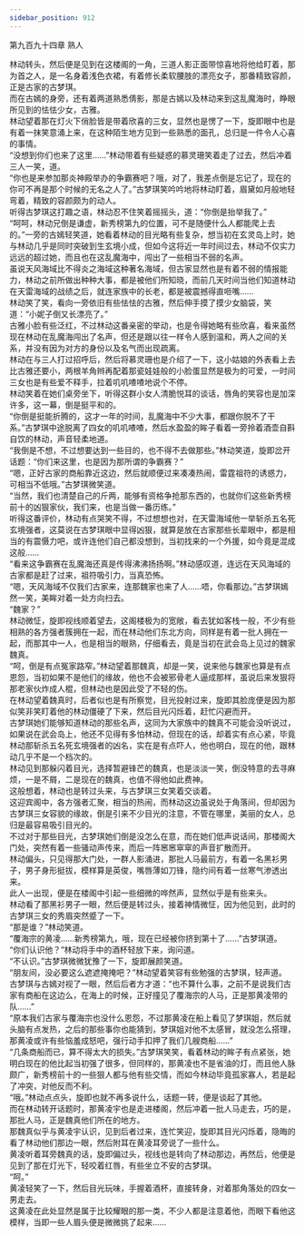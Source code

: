 ```yaml
---
sidebar_position: 912
---
```

 第九百九十四章 熟人


林动转头，然后便是见到在这楼阁的一角，三道人影正面带惊喜地将他给盯着，那为首之人，是一名身着浅色衣裙，有着修长柔软腰肢的漂亮女子，那番精致容颜，正是古家的古梦琪。  
而在古嫣的身旁，还有着两道熟悉倩影，那是古嫣以及林动来到这乱魔海时，睁眼所见到的怯怯少女，古雅。  
林动望着那在灯火下俏脸皆是带着欣喜的三女，显然也是愣了一下，旋即眼中也是有着一抹笑意涌上来，在这种陌生地方见到一些熟悉的面孔，总归是一件令人心喜的事情。  
“没想到你们也来了这里……”林动带着有些疑惑的慕灵珊笑着走了过去，然后冲着三人一笑，道。  
“你也是来参加那炎神殿举办的争霸赛吧？哦，对了，我差点倒是忘记了，现在的你可不再是那个时候的无名之人了。”古梦琪笑吟吟地将林动盯着，眉黛如月般地轻弯着，精致的容颜颇为的动人。  
听得古梦琪这打趣之语，林动忍不住笑着摇摇头，道：“你倒是抬举我了。”  
“呵呵，林动兄倒是谦虚，新秀榜第九的位置，可不是随便什么人都能爬上去的。”一旁的古嫣轻笑道，她看着林动的目光略有些复杂，想当初在玄灵岛上时，她与林动几乎是同时突破到生玄境小成，但如今这将近一年时间过去，林动不仅实力远远的超过她，而且也在这乱魔海中，闯出了一些相当不弱的名声。  
虽说天风海域比不得炎之海域这种著名海域，但古家显然也是有着不弱的情报能力，林动之前所做出种种大事，都是被他们所知晓，而前几天时间当他们知道林动在天雷海域的战绩之后，就连家族中的长老，都是被震撼得直咂嘴……  
林动笑了笑，看向一旁依旧有些怯怯的古雅，然后伸手摸了摸少女脑袋，笑道：“小妮子倒又长漂亮了。”  
古雅小脸有些泛红，不过林动这番亲密的举动，也是令得她略有些欣喜，看来虽然现在林动在乱魔海闯出了名声，但还是跟以往一样令人感到温和，两人之间的关系，并没有因为对方的身份以及名气而出现疏离。  
林动在与三人打过招呼后，然后将慕灵珊也是介绍了一下，这小姑娘的外表看上去比古雅还要小，两根羊角辫再配着那瓷娃娃般的小脸蛋显然是极为的可爱，一时间三女也是有些爱不释手，拉着叽叽喳喳地说个不停。  
林动笑着在她们桌旁坐下，听得这群小女人清脆悦耳的谈话，唇角的笑容也是加深许多，这一幕，倒是挺平和的。  
“你倒是挺能折腾的，这才一年的时间，乱魔海中不少大事，都跟你脱不了干系。”古梦琪中途脱离了四女的叽叽喳喳，然后水盈盈的眸子看着一旁拎着酒壶自斟自饮的林动，声音轻柔地道。  
“我倒是不想，不过想要达到一些目的，也不得不去做那些。”林动笑道，旋即岔开话题：“你们来这里，也是因为那所谓的争霸赛？”  
“嗯，正好古家的商船靠近这边，然后就顺便过来凑凑热闹，雷霆祖符的诱惑力，可相当不低哦。”古梦琪微笑道。  
“当然，我们也清楚自己的斤两，能够有资格争抢那东西的，也就你们这些新秀榜前十的凶狠家伙，我们来，也是当做一番历练。”  
听得这番评价，林动有点哭笑不得，不过想想也对，在天雷海域他一举斩杀五名死玄境强者，这莫说在古梦琪眼中显得凶狠，就算是放在古家那些长辈眼中，都是相当的有震慑力吧，或许连他们自己都没想到，当初找来的一个外援，如今竟是混成这般……  
“看来这争霸赛在乱魔海还真是传得沸沸扬扬啊。”林动感叹道，连远在天风海域的古家都是赶了过来，祖符吸引力，当真恐怖。  
“嗯，天风海域不仅我们古家来，连那魏家也来了人……唔，你看那边。”古梦琪嫣然一笑，美眸对着一处方向扫去。  
“魏家？”  
林动微怔，旋即视线顺着望去，这阁楼极为的宽敞，看去犹如客栈一般，不少有些相熟的各方强者簇拥在一起，而在林动他们东北方向，同样是有着一批人拥在一起，而那其中一人，也是相当的眼熟，仔细看去，竟是当初在武会岛上见过的魏家魏真。  
“呵，倒是有点冤家路窄。”林动望着那魏真，却是一笑，说来他与魏家也算是有点恩怨，当初如果不是他们的缘故，他也不会被邪骨老人逼成那样，虽说后来发狠将那老家伙炸成人棍，但林动也是因此受了不轻的伤。  
在林动望着魏真时，后者似也是有所察觉，目光投射过来，旋即其脸庞便是因为那似笑非笑盯着他的林动僵硬了下来，然后目光闪烁着，赶忙闪避而开。  
古梦琪她们能够知道林动的那些名声，这同为大家族中的魏真不可能会没听说过，如果说在武会岛上，他还不见得有多怕林动，但现在的话，却着实有点心紧，毕竟林动那斩杀五名死玄境强者的凶名，实在是有点吓人，他也明白，现在的他，跟林动几乎不是一个档次的。  
林动见到那躲闪着目光，选择暂避锋芒的魏真，也是淡淡一笑，倒没特意的去寻麻烦，一是不屑，二是现在的魏真，也值不得他如此费神。  
这般想着，林动也是转过头来，与古梦琪三女笑着交谈着。  
这迎宾阁中，各方强者汇聚，相当的热闹，而林动这边虽说处于角落间，但却因为古梦琪三女容貌的缘故，倒是引来不少目光的注意，不管在哪里，美丽的女人，总归是最容易吸引目光的。  
不过对于那些目光，古梦琪她们倒是没怎么在意，而在她们低声说话间，那楼阁大门处，突然有着一些骚动声传来，而后一阵窸窸窣窣的声音扩散而开。  
林动偏头，只见得那大门处，一群人影涌进，那批人马最前方，有着一名黑衫男子，男子身形挺拔，模样算是英俊，嘴唇薄如刀锋，隐约间有着一丝寒气渗透出来。  
此人一出现，便是在楼阁中引起一些细微的哗然声，显然似乎是有些来头。  
林动看了那黑衫男子一眼，然后便是转过头，接着神情微怔，因为他见到，此时的古梦琪三女的秀眉突然蹙了一下。  
“那是谁？”林动笑道。  
“覆海宗的黄凌……新秀榜第九，哦，现在已经被你挤到第十了……”古梦琪道。  
“你们认识他？”林动将手中的酒杯轻放下来，询问道。  
“不认识。”古梦琪微微犹豫了一下，旋即展颜笑道。  
“朋友间，没必要这么遮遮掩掩吧？”林动望着笑容有些勉强的古梦琪，轻声道。  
古梦琪与古嫣对视了一眼，然后后者方才道：“也不算什么事，之前不是说我们古家有商船在这边么，在海上的时候，正好撞见了覆海宗的人马，正是那黄凌带的队……”  
“原本我们古家与覆海宗也没什么恩怨，不过那黄凌在船上看见了梦琪姐，然后就头脑有点发热，之后的那些事你也能猜到，梦琪姐对他不太感冒，就没怎么搭理，那黄凌或许有些恼羞成怒吧，强行动手扣押了我们几艘商船……”  
“几条商船而已，算不得太大的损失。”古梦琪笑笑，看着林动的眸子有点紧张，她明白现在的他比起当初强了很多，但同样的，那黄凌也不是省油的灯，而且他人脉颇广，新秀榜前十的一些狠人都与他有些交情，而如今林动毕竟孤家寡人，若是起了冲突，对他反而不利。  
“哦。”林动点点头，旋即也就不再多说什么，话题一转，便是谈起了其他。  
而在林动转开话题时，那黄凌宇也是走进楼阁，然后冲着一批人马走去，巧的是，那批人马，正是魏真他们所在的地方。  
那魏真似乎与黄凌宇认识，见到后者过来，连忙笑迎，旋即其目光闪烁着，隐晦的看了林动他们那边一眼，然后附耳在黄凌耳旁说了一些什么。  
黄凌听着耳旁魏真的话，旋即偏过头，视线也是转向了林动那边，再然后，他便是见到了那在灯光下，轻咬着红唇，有些坐立不安的古梦琪。  
“呵。”  
黄凌轻笑了一下，然后目光玩味，手握着酒杯，直接转身，对着那角落处的四女一男走去。  
这黄凌在此处显然是属于比较耀眼的那一类，不少人都是注意着他，而眼下看他这模样，当即一些人眉头便是微微挑了起来……  
  
  
